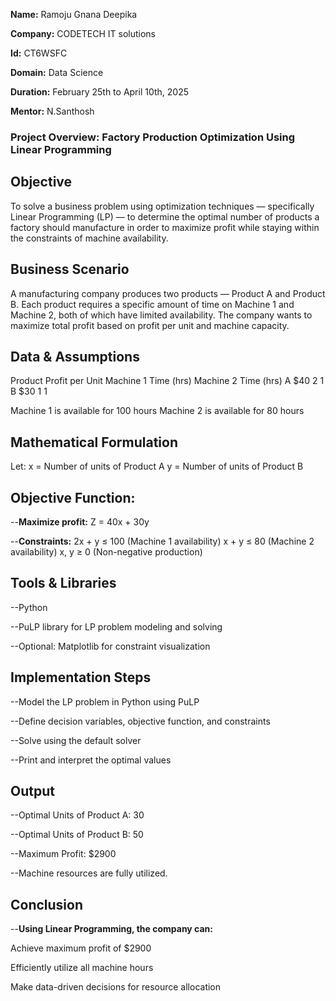 **Name:** Ramoju Gnana Deepika

**Company:** CODETECH IT solutions

**Id:** CT6WSFC

**Domain:** Data Science

**Duration:** February 25th to April 10th, 2025

**Mentor:** N.Santhosh

###  Project Overview: Factory Production Optimization Using Linear Programming
## Objective
To solve a business problem using optimization techniques — specifically Linear Programming (LP) — to determine the optimal number of products a factory should manufacture in order to maximize profit while staying within the constraints of machine availability.

## Business Scenario
A manufacturing company produces two products — Product A and Product B. Each product requires a specific amount of time on Machine 1 and Machine 2, both of which have limited availability. The company wants to maximize total profit based on profit per unit and machine capacity.

## Data & Assumptions
Product 	                   Profit per Unit	                          Machine 1 Time (hrs)	                      Machine 2 Time (hrs)
  A	                            $40	                                            2                                          	1
  B         	                  $30                                           	1                                         	1
  
Machine 1 is available for 100 hours
Machine 2 is available for 80 hours

## Mathematical Formulation
Let:
x = Number of units of Product A
y = Number of units of Product B

## Objective Function:
--**Maximize profit:**
Z = 40x + 30y

--**Constraints:**
2x +  y ≤ 100     (Machine 1 availability)
 x +  y ≤ 80      (Machine 2 availability)
x, y ≥ 0          (Non-negative production)

## Tools & Libraries
--Python

--PuLP library for LP problem modeling and solving

--Optional: Matplotlib for constraint visualization

## Implementation Steps
--Model the LP problem in Python using PuLP

--Define decision variables, objective function, and constraints

--Solve using the default solver

--Print and interpret the optimal values

## Output
--Optimal Units of Product A: 30

--Optimal Units of Product B: 50

--Maximum Profit: $2900

--Machine resources are fully utilized.

## Conclusion
--**Using Linear Programming, the company can:**

Achieve maximum profit of $2900

Efficiently utilize all machine hours

Make data-driven decisions for resource allocation
